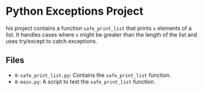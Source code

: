 # Python Exceptions Project
his project contains a function `safe_print_list` that prints `x` elements of a list. It handles cases where `x` might be greater than the length of the list and uses try/except to catch exceptions.
## Files
- `0-safe_print_list.py`: Contains the `safe_print_list` function.
- `0-main.py`: A script to test the `safe_print_list` function.
